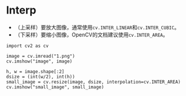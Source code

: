 # Interp

- （上采样）要放大图像，通常使用`cv.INTER_LINEAR`和`cv.INTER_CUBIC`。
- （下采样）要缩小图像，OpenCV的文档建议使用`cv.INTER_AREA`。

```
import cv2 as cv

image = cv.imread("1.png")
cv.imshow("image", image)

h, w = image.shape[:2]
dsize = (int(w/2), int(h))
small_image = cv.resize(image, dsize, interpolation=cv.INTER_AREA)
cv.imshow("small_image", small_image)
```
